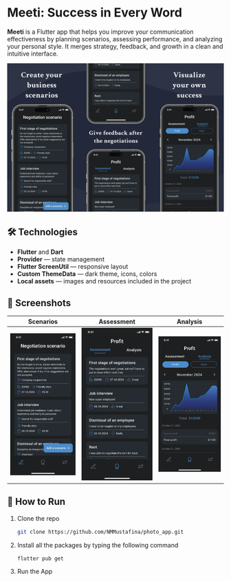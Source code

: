 # Meeti: Success in Every Word

**Meeti** is a Flutter app that helps you improve your communication effectiveness by planning scenarios, assessing performance, and analyzing your personal style. It merges strategy, feedback, and growth in a clean and intuitive interface.

![Preview](assets/images/preview.png)

## 🛠️ Technologies

- **Flutter** and **Dart**
- **Provider** — state management
- **Flutter ScreenUtil** — responsive layout
- **Custom ThemeData** — dark theme, icons, colors
- **Local assets** — images and resources included in the project

## 📱 Screenshots

| Scenarios | Assessment | Analysis |
|-----------|-------------|----------|
| ![Scenario](assets/images/screenshot_01.png) | ![Assessment](assets/images/screenshot_02.png) | ![Analysis](assets/images/screenshot_03.png) |

## 🚀 How to Run

1. Clone the repo
   ```sh
   git clone https://github.com/NMMustafina/photo_app.git
   ```
2. Install all the packages by typing the following command
   ```sh
   flutter pub get
   ```
3. Run the App
